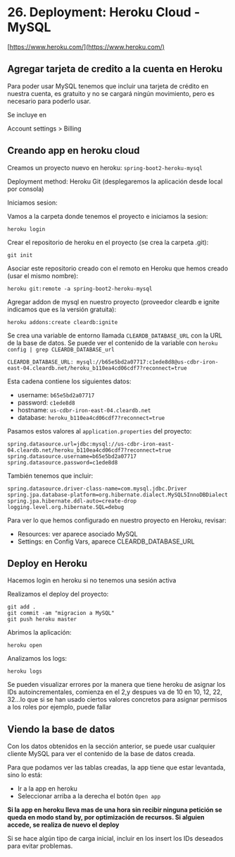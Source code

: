 # 26. Deployment: Heroku Cloud - MySQL

[https://www.heroku.com/](https://www.heroku.com/)

## Agregar tarjeta de credito a la cuenta en Heroku

Para poder usar MySQL tenemos que incluir una tarjeta de crédito en nuestra cuenta, es gratuito y no se cargará ningún movimiento, pero es necesario para poderlo usar.

Se incluye en

Account settings > Billing

## Creando app en heroku cloud

Creamos un proyecto nuevo en heroku: `spring-boot2-heroku-mysql`

Deployment method: Heroku Git (desplegaremos la aplicación desde local por consola)

Iniciamos sesion:

Vamos a la carpeta donde tenemos el proyecto e iniciamos la sesion:

```
heroku login
```

Crear el repositorio de heroku en el proyecto (se crea la carpeta .git):

```
git init
```

Asociar este repositorio creado con el remoto en Heroku que hemos creado (usar el mismo nombre):

```
heroku git:remote -a spring-boot2-heroku-mysql
```

Agregar addon de mysql en nuestro proyecto (proveedor cleardb e ignite indicamos que es la versión gratuita):

```
heroku addons:create cleardb:ignite
```

Se crea una variable de entorno llamada `CLEARDB_DATABASE_URL` con la URL de la base de datos. Se puede ver el contenido de la variable con `heroku config | grep CLEARDB_DATABASE_url`

```
CLEARDB_DATABASE_URL: mysql://b65e5bd2a07717:c1ede8d8@us-cdbr-iron-east-04.cleardb.net/heroku_b110ea4cd06cdf7?reconnect=true
```

Esta cadena contiene los siguientes datos:

- username: `b65e5bd2a07717`
- password: `c1ede8d8`
- hostname: `us-cdbr-iron-east-04.cleardb.net`
- database: `heroku_b110ea4cd06cdf7?reconnect=true`

Pasamos estos valores al `application.properties` del proyecto:

```
spring.datasource.url=jdbc:mysql://us-cdbr-iron-east-04.cleardb.net/heroku_b110ea4cd06cdf7?reconnect=true
spring.datasource.username=b65e5bd2a07717
spring.datasource.password=c1ede8d8
```

También tenemos que incluir:

```
spring.datasource.driver-class-name=com.mysql.jdbc.Driver
spring.jpa.database-platform=org.hibernate.dialect.MySQL5InnoDBDialect
spring.jpa.hibernate.ddl-auto=create-drop
logging.level.org.hibernate.SQL=debug
```

Para ver lo que hemos configurado en nuestro proyecto en Heroku, revisar:

- Resources: ver aparece asociado MySQL
- Settings: en Config Vars, aparece CLEARDB_DATABASE_URL

## Deploy en Heroku

Hacemos login en heroku si no tenemos una sesión activa

Realizamos el deploy del proyecto:

```
git add .
git commit -am "migracion a MySQL"
git push heroku master
```

Abrimos la aplicación:

```
heroku open
```

Analizamos los logs:

```
heroku logs
```

Se pueden visualizar errores por la manera que tiene heroku de asignar los IDs autoincrementales, comienza en el 2,y despues va de 10 en 10, 12, 22, 32...lo que si se han usado ciertos valores concretos para asignar permisos a los roles por ejemplo, puede fallar

## Viendo la base de datos

Con los datos obtenidos en la sección anterior, se puede usar cualquier cliente MySQL para ver el contenido de la base de datos creada.

Para que podamos ver las tablas creadas, la app tiene que estar levantada, sino lo está:

- Ir a la app en heroku
- Seleccionar arriba a la derecha el botón `Open app`

**Si la app en heroku lleva mas de una hora sin recibir ninguna petición se queda en modo stand by, por optimización de recursos. Si alguien accede, se realiza de nuevo el deploy**

Si se hace algún tipo de carga inicial, incluir en los insert los IDs deseados para evitar problemas.